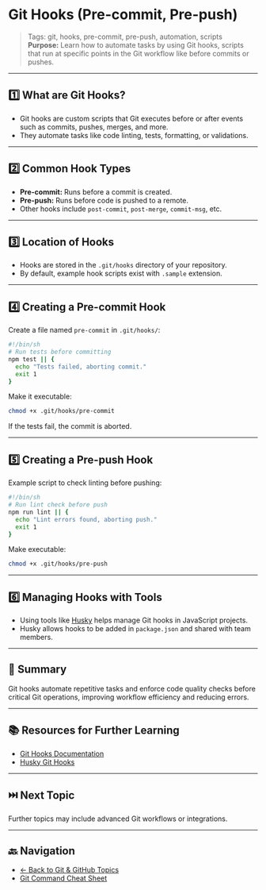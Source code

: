 # Git Hooks (Pre-commit, Pre-push)

> Tags: git, hooks, pre-commit, pre-push, automation, scripts  
> **Purpose:** Learn how to automate tasks by using Git hooks, scripts that run at specific points in the Git workflow like before commits or pushes.

---

## 1️⃣ What are Git Hooks?

- Git hooks are custom scripts that Git executes before or after events such as commits, pushes, merges, and more.  
- They automate tasks like code linting, tests, formatting, or validations.

---

## 2️⃣ Common Hook Types

- **Pre-commit:** Runs before a commit is created.  
- **Pre-push:** Runs before code is pushed to a remote.  
- Other hooks include `post-commit`, `post-merge`, `commit-msg`, etc.

---

## 3️⃣ Location of Hooks

- Hooks are stored in the `.git/hooks` directory of your repository.  
- By default, example hook scripts exist with `.sample` extension.

---

## 4️⃣ Creating a Pre-commit Hook

Create a file named `pre-commit` in `.git/hooks/`:

```bash
#!/bin/sh
# Run tests before committing
npm test || {
  echo "Tests failed, aborting commit."
  exit 1
}
```

Make it executable:

```bash
chmod +x .git/hooks/pre-commit
```

If the tests fail, the commit is aborted.

---

## 5️⃣ Creating a Pre-push Hook

Example script to check linting before pushing:

```bash
#!/bin/sh
# Run lint check before push
npm run lint || {
  echo "Lint errors found, aborting push."
  exit 1
}
```

Make executable:

```bash
chmod +x .git/hooks/pre-push
```

---

## 6️⃣ Managing Hooks with Tools

- Using tools like [Husky](https://typicode.github.io/husky/) helps manage Git hooks in JavaScript projects.  
- Husky allows hooks to be added in `package.json` and shared with team members.

---

## 🧾 Summary

Git hooks automate repetitive tasks and enforce code quality checks before critical Git operations, improving workflow efficiency and reducing errors.

---

## 📚 Resources for Further Learning

- [Git Hooks Documentation](https://git-scm.com/book/en/v2/Customizing-Git-Git-Hooks)  
- [Husky Git Hooks](https://typicode.github.io/husky/)  

---

## ⏭️ Next Topic

Further topics may include advanced Git workflows or integrations.

---

## 🔙 Navigation

- [← Back to Git & GitHub Topics](README.md)  
- [Git Command Cheat Sheet](cheat-sheet.md)
